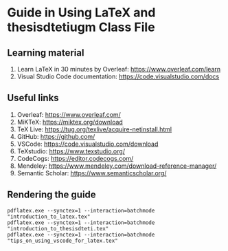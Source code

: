 # Guide in Using LaTeX and thesisdtetiugm Class File

## Learning material

1. Learn LaTeX in 30 minutes by Overleaf: <https://www.overleaf.com/learn>
1. Visual Studio Code documentation: <https://code.visualstudio.com/docs>

## Useful links

1. Overleaf: <https://www.overleaf.com/>
1. MiKTeX: <https://miktex.org/download>
1. TeX Live: <https://tug.org/texlive/acquire-netinstall.html>
1. GitHub: <https://github.com/>
1. VSCode: <https://code.visualstudio.com/download>
1. TeXstudio: <https://www.texstudio.org/>
1. CodeCogs: <https://editor.codecogs.com/>
1. Mendeley: <https://www.mendeley.com/download-reference-manager/>
1. Semantic Scholar: <https://www.semanticscholar.org/>

## Rendering the guide

```shell
pdflatex.exe --synctex=1 --interaction=batchmode "introduction_to_latex.tex"
pdflatex.exe --synctex=1 --interaction=batchmode "introduction_to_thesisdteti.tex"
pdflatex.exe --synctex=1 --interaction=batchmode "tips_on_using_vscode_for_latex.tex"
```

